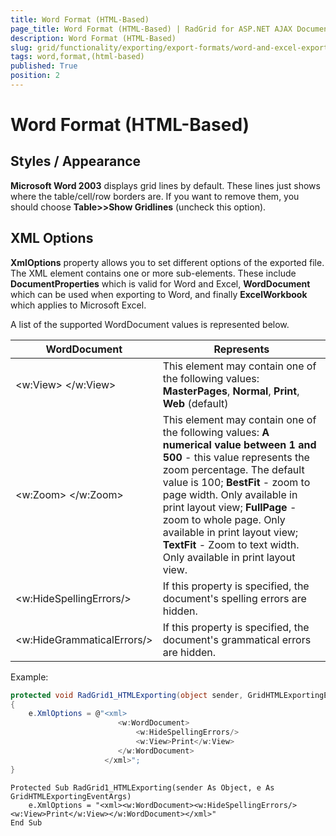 ```yaml
---
title: Word Format (HTML-Based)
page_title: Word Format (HTML-Based) | RadGrid for ASP.NET AJAX Documentation
description: Word Format (HTML-Based)
slug: grid/functionality/exporting/export-formats/word-and-excel-export/word-format-(html-based)
tags: word,format,(html-based)
published: True
position: 2
---
```


# Word Format (HTML-Based)



## Styles / Appearance

**Microsoft Word 2003** displays grid lines by default. These lines just shows where the table/cell/row borders are. If you want to remove them, you should choose **Table>>Show Gridlines** (uncheck this option).

## XML Options

**XmlOptions** property allows you to set different options of the exported file. The XML element contains one or more sub-elements. These include **DocumentProperties** which is valid for Word and Excel, **WordDocument** which can be used when exporting to Word, and finally **ExcelWorkbook** which applies to Microsoft Excel.

A list of the supported WordDocument values is represented below.


| WordDocument | Represents |
| ------ | ------ |
|\<w:View\> \</w:View\>|This element may contain one of the following values: **MasterPages**, **Normal**, **Print**, **Web** (default)|
|\<w:Zoom\> \</w:Zoom\>|This element may contain one of the following values: **A numerical value between 1 and 500** - this value represents the zoom percentage. The default value is 100; **BestFit** - zoom to page width. Only available in print layout view; **FullPage** - zoom to whole page. Only available in print layout view; **TextFit** - Zoom to text width. Only available in print layout view.|
|\<w:HideSpellingErrors/\>|If this property is specified, the document's spelling errors are hidden.|
|\<w:HideGrammaticalErrors/\>|If this property is specified, the document's grammatical errors are hidden.|

Example:



````C#
protected void RadGrid1_HTMLExporting(object sender, GridHTMLExportingEventArgs e)
{
    e.XmlOptions = @"<xml>
                        <w:WordDocument>
                            <w:HideSpellingErrors/>
                            <w:View>Print</w:View>
                        </w:WordDocument>
                     </xml>";
}
````
````VB	
Protected Sub RadGrid1_HTMLExporting(sender As Object, e As GridHTMLExportingEventArgs)
    e.XmlOptions = "<xml><w:WordDocument><w:HideSpellingErrors/><w:View>Print</w:View></w:WordDocument></xml>"
End Sub	
````


